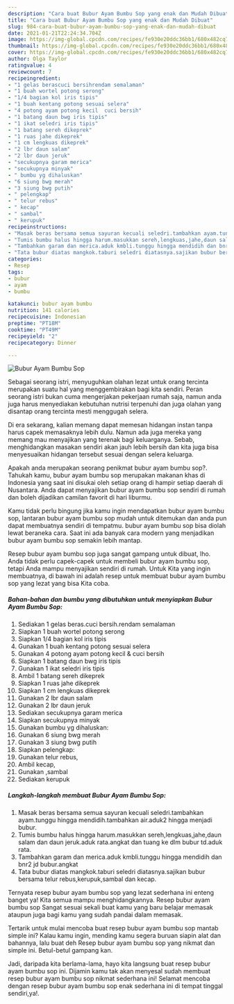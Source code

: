 ```yaml
---
description: "Cara buat Bubur Ayam Bumbu Sop yang enak dan Mudah Dibuat"
title: "Cara buat Bubur Ayam Bumbu Sop yang enak dan Mudah Dibuat"
slug: 984-cara-buat-bubur-ayam-bumbu-sop-yang-enak-dan-mudah-dibuat
date: 2021-01-21T22:24:34.704Z
image: https://img-global.cpcdn.com/recipes/fe930e20ddc36bb1/680x482cq70/bubur-ayam-bumbu-sop-foto-resep-utama.jpg
thumbnail: https://img-global.cpcdn.com/recipes/fe930e20ddc36bb1/680x482cq70/bubur-ayam-bumbu-sop-foto-resep-utama.jpg
cover: https://img-global.cpcdn.com/recipes/fe930e20ddc36bb1/680x482cq70/bubur-ayam-bumbu-sop-foto-resep-utama.jpg
author: Olga Taylor
ratingvalue: 4
reviewcount: 7
recipeingredient:
- "1 gelas berascuci bersihrendam semalaman"
- "1 buah wortel potong serong"
- "1/4 bagian kol iris tipis"
- "1 buah kentang potong sesuai selera"
- "4 potong ayam potong kecil  cuci bersih"
- "1 batang daun bwg iris tipis"
- "1 ikat seledri iris tipis"
- "1 batang sereh dikeprek"
- "1 ruas jahe dikeprek"
- "1 cm lengkuas dikeprek"
- "2 lbr daun salam"
- "2 lbr daun jeruk"
- "secukupnya garam merica"
- "secukupnya minyak"
- " bumbu yg dihaluskan"
- "6 siung bwg merah"
- "3 siung bwg putih"
- " pelengkap"
- " telur rebus"
- " kecap"
- " sambal"
- " kerupuk"
recipeinstructions:
- "Masak beras bersama semua sayuran kecuali seledri.tambahkan ayam.tunggu hingga mendidih.tambahkan air.aduk2 hingga menjadi bubur."
- "Tumis bumbu halus hingga harum.masukkan sereh,lengkuas,jahe,daun salam dan daun jeruk.aduk rata.angkat dan tuang ke dlm bubur td.aduk rata."
- "Tambahkan garam dan merica.aduk kmbli.tunggu hingga mendidih dan bnr2 jd bubur.angkat"
- "Tata bubur diatas mangkok.taburi seledri diatasnya.sajikan bubur bersama telur rebus,kerupuk,sambal dan kecap."
categories:
- Resep
tags:
- bubur
- ayam
- bumbu

katakunci: bubur ayam bumbu 
nutrition: 141 calories
recipecuisine: Indonesian
preptime: "PT18M"
cooktime: "PT49M"
recipeyield: "2"
recipecategory: Dinner

---
```



![Bubur Ayam Bumbu Sop](https://img-global.cpcdn.com/recipes/fe930e20ddc36bb1/680x482cq70/bubur-ayam-bumbu-sop-foto-resep-utama.jpg)

Sebagai seorang istri, menyuguhkan olahan lezat untuk orang tercinta merupakan suatu hal yang menggembirakan bagi kita sendiri. Peran seorang istri bukan cuma mengerjakan pekerjaan rumah saja, namun anda juga harus menyediakan kebutuhan nutrisi terpenuhi dan juga olahan yang disantap orang tercinta mesti menggugah selera.

Di era  sekarang, kalian memang dapat memesan hidangan instan tanpa harus capek memasaknya lebih dulu. Namun ada juga mereka yang memang mau menyajikan yang terenak bagi keluarganya. Sebab, menghidangkan masakan sendiri akan jauh lebih bersih dan kita juga bisa menyesuaikan hidangan tersebut sesuai dengan selera keluarga. 



Apakah anda merupakan seorang penikmat bubur ayam bumbu sop?. Tahukah kamu, bubur ayam bumbu sop merupakan makanan khas di Indonesia yang saat ini disukai oleh setiap orang di hampir setiap daerah di Nusantara. Anda dapat menyajikan bubur ayam bumbu sop sendiri di rumah dan boleh dijadikan camilan favorit di hari liburmu.

Kamu tidak perlu bingung jika kamu ingin mendapatkan bubur ayam bumbu sop, lantaran bubur ayam bumbu sop mudah untuk ditemukan dan anda pun dapat membuatnya sendiri di tempatmu. bubur ayam bumbu sop bisa diolah lewat beraneka cara. Saat ini ada banyak cara modern yang menjadikan bubur ayam bumbu sop semakin lebih mantap.

Resep bubur ayam bumbu sop juga sangat gampang untuk dibuat, lho. Anda tidak perlu capek-capek untuk membeli bubur ayam bumbu sop, tetapi Anda mampu menyajikan sendiri di rumah. Untuk Kita yang ingin membuatnya, di bawah ini adalah resep untuk membuat bubur ayam bumbu sop yang lezat yang bisa Kita coba.

<!--inarticleads1-->

##### Bahan-bahan dan bumbu yang dibutuhkan untuk menyiapkan Bubur Ayam Bumbu Sop:

1. Sediakan 1 gelas beras.cuci bersih.rendam semalaman
1. Siapkan 1 buah wortel potong serong
1. Siapkan 1/4 bagian kol iris tipis
1. Gunakan 1 buah kentang potong sesuai selera
1. Gunakan 4 potong ayam potong kecil &amp; cuci bersih
1. Siapkan 1 batang daun bwg iris tipis
1. Gunakan 1 ikat seledri iris tipis
1. Ambil 1 batang sereh dikeprek
1. Siapkan 1 ruas jahe dikeprek
1. Siapkan 1 cm lengkuas dikeprek
1. Gunakan 2 lbr daun salam
1. Gunakan 2 lbr daun jeruk
1. Sediakan secukupnya garam merica
1. Siapkan secukupnya minyak
1. Gunakan  bumbu yg dihaluskan:
1. Gunakan 6 siung bwg merah
1. Gunakan 3 siung bwg putih
1. Siapkan  pelengkap:
1. Gunakan  telur rebus,
1. Ambil  kecap,
1. Gunakan  ,sambal
1. Sediakan  kerupuk




<!--inarticleads2-->

##### Langkah-langkah membuat Bubur Ayam Bumbu Sop:

1. Masak beras bersama semua sayuran kecuali seledri.tambahkan ayam.tunggu hingga mendidih.tambahkan air.aduk2 hingga menjadi bubur.
1. Tumis bumbu halus hingga harum.masukkan sereh,lengkuas,jahe,daun salam dan daun jeruk.aduk rata.angkat dan tuang ke dlm bubur td.aduk rata.
1. Tambahkan garam dan merica.aduk kmbli.tunggu hingga mendidih dan bnr2 jd bubur.angkat
1. Tata bubur diatas mangkok.taburi seledri diatasnya.sajikan bubur bersama telur rebus,kerupuk,sambal dan kecap.




Ternyata resep bubur ayam bumbu sop yang lezat sederhana ini enteng banget ya! Kita semua mampu menghidangkannya. Resep bubur ayam bumbu sop Sangat sesuai sekali buat kamu yang baru belajar memasak ataupun juga bagi kamu yang sudah pandai dalam memasak.

Tertarik untuk mulai mencoba buat resep bubur ayam bumbu sop mantab simple ini? Kalau kamu ingin, mending kamu segera buruan siapin alat dan bahannya, lalu buat deh Resep bubur ayam bumbu sop yang nikmat dan simple ini. Betul-betul gampang kan. 

Jadi, daripada kita berlama-lama, hayo kita langsung buat resep bubur ayam bumbu sop ini. Dijamin kamu tak akan menyesal sudah membuat resep bubur ayam bumbu sop nikmat sederhana ini! Selamat mencoba dengan resep bubur ayam bumbu sop enak sederhana ini di tempat tinggal sendiri,ya!.

